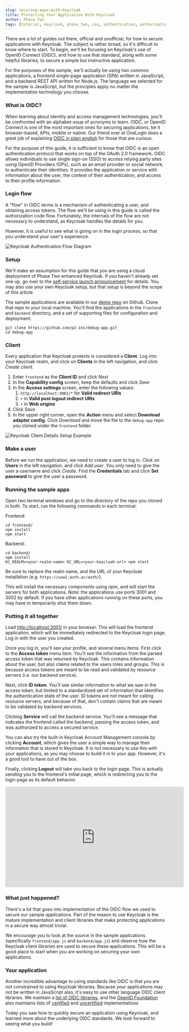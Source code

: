 ```yaml
---
slug: securing-apps-with-keycloak
title: Protecting Your Application With Keycloak
author: Phase Two
tags: [tutorial, keycloak, phase_two, sso, authentication, authorization]
---
```


There are a lot of guides out there, official and unofficial, for how to secure applications with Keycloak. The subject is rather broad, so it's difficult to know where to start. To begin, we'll be focusing on Keycloak's use of OpenID Connect (OIDC), and how to use that standard, along with some helpful libraries, to secure a simple but instructive application.

For the purposes of the sample, we'll actually be using two common applications, a frontend single-page application (SPA) written in JavaScript, and a backend REST API written for Node.js. The language we selected for the sample is JavaScript, but the principles apply no matter the implementation technology you choose.

<!--truncate-->

### What is OIDC?

When learning about identity and access management technologies, you'll be confronted with an alphabet-soup of acronyms to learn. OIDC, or OpenID Connect is one of the most important ones for securing applications, be it browser-based, APIs, mobile or native. Our friend over at OneLogin does a great job of explaining [OIDC in plain english](https://www.onelogin.com/blog/openid-connect-explained-in-plain-english-2) for those that are curious.

For the purpose of this guide, it is sufficient to know that OIDC is an open authentication protocol that works on top of the OAuth 2.0 framework. OIDC allows individuals to use single sign-on (SSO) to access relying party sites using OpenID Providers (OPs), such as an email provider or social network, to authenticate their identities. It provides the application or service with information about the user, the context of their authentication, and access to their profile information.

### Login flow

A "flow" in OIDC terms is a mechanism of authenticating a user, and obtaning access tokens. The flow we'll be using in this guide is called the authorization code flow. Fortunately, the internals of the flow are not necessary to understand, as Keycloak handles the details for you.

However, it is useful to see what is going on in the login process, so that you understand your user's experience.

![Keycloak Authentication Flow Diagram](/blog/2022-10-17-authentication-flow.png)

### Setup

We'll make an assumption for this guide that you are using a cloud deployment of Phase Two enhanced Keycloak. If you haven't already set one up, go over to the [self-service launch announcement](/blog/self-service) for details. You may also use your own Keycloak setup, but that setup is beyond the scope of this article.

The sample applications are available in our [demo repo](https://github.com/p2-inc/debug-app) on Github. Clone that repo to your local machine. You'll find the applications in the `frontend` and `backend` directory, and a set of supporting files for configuration and deployment.

```
git clone https://github.com/p2-inc/debug-app.git
cd debug-app
```

### Client

Every application that Keycloak protects is considered a **Client**. Log into your Keycloak realm, and click on **Clients** in the left navigation, and click _Create client_.

1. Enter `frontend` as the **Client ID** and click _Next_
2. In the **Capability config** screen, keep the defaults and click _Save_
3. In the **Access settings** screen, enter the following values:
   1. `http://localhost:3001/*` for **Valid redirect URIs**
   2. `+` in **Valid post logout redirect URIs**
   3. `+` in **Web origins**
4. Click _Save_
5. In the upper right corner, open the **Action** menu and select **Download adapter config**. Click _Download_ and move the file to the `debug-app` repo you cloned under the `frontend` folder.

![Keycloak Client Details Setup Example](/blog/2022-10-17-client-setup.png)

### Make a user

Before we run the application, we need to create a user to log in. Click on **Users** in the left navigation, and click _Add user_. You only need to give the user a username and click _Create_. Find the **Credentials** tab and click **Set password** to give the user a password.

### Running the sample apps

Open two terminal windows and go to the directory of the repo you cloned in both. To start, run the following commands in each terminal:

Frontend:

```
cd frontend/
npm install
npm start
```

Backend:

```
cd backend/
npm install
KC_REALM=<your-realm-name> KC_URL=<your-keycloak-url> npm start
```

Be sure to replace the realm name, and the URL of your Keycloak installation (e.g. `https://usw2.auth.ac/auth/`).

This will install the necessary components using npm, and will start the servers for both applications. Note: the applications use ports 3001 and 3002 by default. If you have other applications running on these ports, you may have to temporarily shut them down.

### Putting it all together

Load <a href="http://localhost:3001/" target="_blank">http://localhost:3001/</a> in your browser. This will load the frontend application, which will be immediately redirected to the Keycloak login page. Log in with the user you created.

Once you log in, you'll see your profile, and several menu items. First click to the **Access token** menu item. You'll see the information from the parsed access token that was returned by Keycloak. This contains information about the user, but also claims related to the users roles and groups. This is because access tokens are meant to be read and validated by resource servers (i.e. our backend service).

Next, click **ID token**. You'll see similar information to what we saw in the access token, but limited to a standardized set of information that identifies the authentication state of the user. ID tokens are not meant for calling resource servers, and because of that, don't contain claims that are meant to be validated by backend services.

Clicking **Service** will call the backend service. You'll see a message that indicates the frontend called the backend, passing the access token, and was authorized to access a secured service.

You can also try the built-in Keycloak Account Management console by clicking **Account**, which gives the user a simple way to manage their information that is stored in Keycloak. It is not necessary to use this with your applications, as you may choose to build it in to your app. However, it's a good tool to have out of the box.

Finally, clicking **Logout** will take you back to the login page. This is actually sending you to the frontend's initial page, which is redirecting you to the login page as its default behavior.

<iframe width="560" height="315" src="https://www.youtube.com/embed/Wi9qipIDi4w" title="YouTube video player" frameborder="0" allow="accelerometer; autoplay; clipboard-write; encrypted-media; gyroscope; picture-in-picture" allowfullscreen></iframe>

### What just happened?

There's a lot that goes into implementation of the OIDC flow we used to secure our sample applications. Part of the reason to use Keycloak is the mature implementation and client libraries that make protecting applications in a secure way almost trivial.

We encourage you to look at the source in the sample applications (specifically `frontend/app.js` and `backend/app.js`) and observe how the Keycloak client libraries are used to secure these applications. This will be a good place to start when you are working on securing your own applications.

### Your application

Another incredible advantage to using standards like OIDC is that you are not constrained to using Keycloak libraries. Because your applications may not be written in JavaScript also, it's easy to use other language OIDC client libraries. We maintain a [list of OIDC libraries](/docs/securing-applications/#libraries), and the [OpenID Foundation](https://openid.net/) also maintains lists of [certified](https://openid.net/developers/certified/) and [uncertified](https://openid.net/developers/uncertified/) implementations

Today you saw how to quickly secure an application using Keycloak, and learned more about the underlying OIDC standards. We look forward to seeing what you build!
